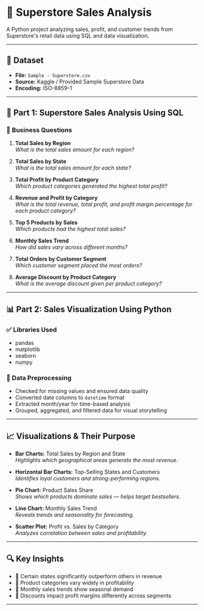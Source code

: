 # 🛒 Superstore Sales Analysis

A Python project analyzing sales, profit, and customer trends from Superstore's retail data using SQL and data visualization.

---

## 📂 Dataset

- **File:** `Sample - Superstore.csv`  
- **Source:** Kaggle / Provided Sample Superstore Data  
- **Encoding:** ISO-8859-1

---

## 🧮 Part 1: Superstore Sales Analysis Using SQL

### 📝 Business Questions 

1. **Total Sales by Region**  
   _What is the total sales amount for each region?_

2. **Total Sales by State**  
   _What is the total sales amount for each state?_

3. **Total Profit by Product Category**  
   _Which product categories generated the highest total profit?_

4. **Revenue and Profit by Category**  
   _What is the total revenue, total profit, and profit margin percentage for each product category?_

5. **Top 5 Products by Sales**  
   _Which products had the highest total sales?_

6. **Monthly Sales Trend**  
   _How did sales vary across different months?_

7. **Total Orders by Customer Segment**  
   _Which customer segment placed the most orders?_

8. **Average Discount by Product Category**  
   _What is the average discount given per product category?_

---

## 📊 Part 2: Sales Visualization Using Python

### ✅ Libraries Used

- pandas  
- matplotlib  
- seaborn  
- numpy

### 🧼 Data Preprocessing

- Checked for missing values and ensured data quality  
- Converted date columns to `datetime` format  
- Extracted month/year for time-based analysis  
- Grouped, aggregated, and filtered data for visual storytelling

---

## 📈 Visualizations & Their Purpose

- **Bar Charts:** Total Sales by Region and State  
  _Highlights which geographical areas generate the most revenue._

- **Horizontal Bar Charts:** Top-Selling States and Customers  
  _Identifies loyal customers and strong-performing regions._

- **Pie Chart:** Product Sales Share  
  _Shows which products dominate sales — helps target bestsellers._

- **Line Chart:** Monthly Sales Trend  
  _Reveals trends and seasonality for forecasting._

- **Scatter Plot:** Profit vs. Sales by Category  
  _Analyzes correlation between sales and profitability._

---

## 🔍 Key Insights

- 📌 Certain states significantly outperform others in revenue  
- 📌 Product categories vary widely in profitability  
- 📌 Monthly sales trends show seasonal demand  
- 📌 Discounts impact profit margins differently across segments

---


